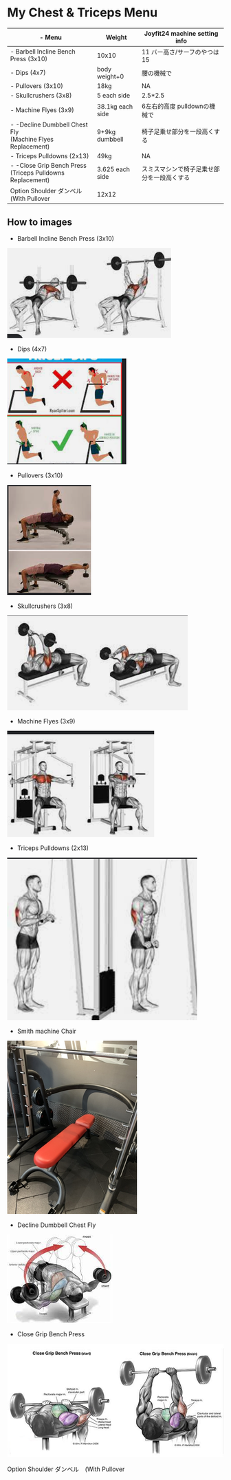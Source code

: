 # My Chest & Triceps Menu

| \- Menu                  | Weight             | Joyfit24 machine setting info |
| ------------------------------------- | ---------------- | ------------------- |
| \- Barbell Incline Bench Press (3x10) | 10x10            | 11 バー高さ/サーフのやつは15   |
| \- Dips (4x7)                         | body weight+0    | 腰の機械で               |
| \- Pullovers (3x10)                   | 18kg            | NA                  |
| \- Skullcrushers (3x8)                | 5 each side     | 2.5\*2.5            |
| \- Machine Flyes (3x9)                | 38.1kg each side | 6左右的高度 pulldownの機械で|
| \- -Decline Dumbbell Chest Fly<br />(Machine Flyes Replacement)| 9+9kg dumbbell   | 椅子足乗せ部分を一段高くする |
| \- Triceps Pulldowns (2x13)           | 49kg             | NA |
| \- -Close Grip Bench Press<br />(Triceps Pulldowns Replacement)   | 3.625 each side  | スミスマシンで椅子足乗せ部分を一段高くする |
| Option Shoulder ダンベル　(With Pullover   | 12x12            |                 |

## How to images

- Barbell Incline Bench Press (3x10)

![](./img/Chest_and_Triceps/Barbell_Incline_Bench_Press.png)

- Dips (4x7)

![](./img/Chest_and_Triceps/Dips.png)

- Pullovers (3x10)

![](./img/Chest_and_Triceps/Pullover.png)

- Skullcrushers (3x8)

![](./img/Chest_and_Triceps/Skullcrushers.png)

- Machine Flyes (3x9)

![](./img/Chest_and_Triceps/Machine_Flyes.png)

- Triceps Pulldowns (2x13)

![](./img/Chest_and_Triceps/Triceps_Pulldowns.png)

- Smith machine Chair

![](./img/Chest_and_Triceps/chair.jpg)

- Decline Dumbbell Chest Fly

![](./img/Chest_and_Triceps/decline_dumbbell_chest_fly.jpg)

- Close Grip Bench Press

![](./img/Chest_and_Triceps/Close_Grip_Bench_Press.jpg)

Option Shoulder ダンベル　(With Pullover

